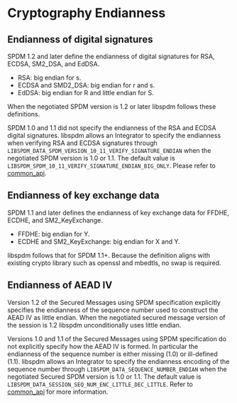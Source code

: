 # Cryptography Endianness

## Endianness of digital signatures

SPDM 1.2 and later define the endianness of digital signatures for RSA, ECDSA, SM2_DSA, and EdDSA.
* RSA: big endian for s.
* ECDSA and SMD2_DSA: big endian for r and s.
* EdDSA: big endian for R and little endian for S.

When the negotiated SPDM version is 1.2 or later libspdm follows these definitions.

SPDM 1.0 and 1.1 did not specify the endianness of the RSA and ECDSA digital signatures. libspdm
allows an Integrator to specify the endianness when verifying RSA and ECDSA signatures through
`LIBSPDM_DATA_SPDM_VERSION_10_11_VERIFY_SIGNATURE_ENDIAN` when the negotiated SPDM version is 1.0 or
1.1. The default value is `LIBSPDM_SPDM_10_11_VERIFY_SIGNATURE_ENDIAN_BIG_ONLY`.
Please refer to [common_api](https://github.com/DMTF/libspdm/blob/main/doc/api/common_api.md).

## Endianness of key exchange data

SPDM 1.1 and later defines the endianness of key exchange data for FFDHE, ECDHE, and SM2_KeyExchange.
* FFDHE: big endian for Y.
* ECDHE and SM2_KeyExchange: big endian for X and Y.

libspdm follows that for SPDM 1.1+. Because the definition aligns with existing crypto library such as openssl and mbedtls, no swap is required.

## Endianness of AEAD IV

Version 1.2 of the Secured Messages using SPDM specification explicitly specifies the endianness of
the sequence number used to construct the AEAD IV as little endian. When the negotiated secured
message version of the session is 1.2 libspdm unconditionally uses little endian.

Versions 1.0 and 1.1 of the Secured Messages using SPDM specification do not explicitly specify how
the AEAD IV is formed. In particular the endianness of the sequence number is either missing (1.0)
or ill-defined (1.1). libspdm allows an Integrator to specify the endianness encoding of the
sequence number through `LIBSPDM_DATA_SEQUENCE_NUMBER_ENDIAN` when the negotiated Secured SPDM
version is 1.0 or 1.1. The default value is `LIBSPDM_DATA_SESSION_SEQ_NUM_ENC_LITTLE_DEC_LITTLE`.
Refer to [common_api](https://github.com/DMTF/libspdm/blob/main/doc/api/common_api.md) for more
information.
